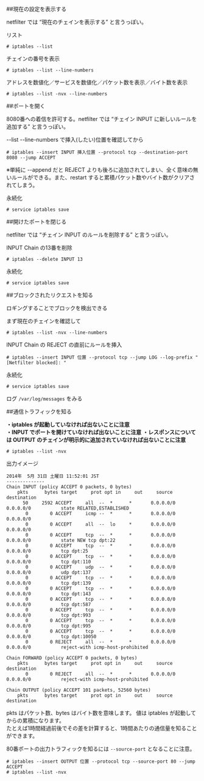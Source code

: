 ##現在の設定を表示する

netfilter では “現在のチェインを表示する” と言うっぽい。

リスト

    # iptables --list

チェインの番号を表示

    # iptables --list --line-numbers

アドレスを数値化／サービスを数値化／パケット数を表示／バイト数を表示

    # iptables --list -nvx --line-numbers

##ポートを開く

8080番への着信を許可する。netfilter では “チェイン INPUT に新しいルールを追加する” と言うっぽい。

--list --line-numbers で挿入(したい)位置を確認してから

    # iptables --insert INPUT 挿入位置 --protocol tcp --destination-port 8080 --jump ACCEPT

※単純に --append だと REJECT よりも後ろに追加されてしまい、全く意味の無いルールができる。また、restart すると累積パケット数やバイト数がクリアされてしまう。

永続化

    # service iptables save

##開けたポートを閉じる

netfilter では “チェイン INPUT のルールを削除する” と言うっぽい。

INPUT Chain の13番を削除

    # iptables --delete INPUT 13

永続化

    # service iptables save

##ブロックされたリクエストを知る

ロギングすることでブロックを検出できる

まず現在のチェインを確認して

    # iptables --list -nvx --line-numbers

INPUT Chain の REJECT の直前にルールを挿入

    # iptables --insert INPUT 位置 --protocol tcp --jump LOG --log-prefix "[Netfilter blocked]: "
    
永続化

    # service iptables save

ログ `/var/log/messages` をみる








##通信トラフィックを知る

**・iptables が起動していなければ出ないことに注意**  
**・INPUT でポートを開けていなければ出ないことに注意** 
**・レスポンスについては OUTPUT のチェインが明示的に追加されていなければ出ないことに注意**

    # iptables --list -nvx

出力イメージ

    2014年  5月 31日 土曜日 11:52:01 JST
    --------------
    Chain INPUT (policy ACCEPT 0 packets, 0 bytes)
        pkts      bytes target     prot opt in     out     source               destination
          50     2592 ACCEPT     all  --  *      *       0.0.0.0/0            0.0.0.0/0           state RELATED,ESTABLISHED
           0        0 ACCEPT     icmp --  *      *       0.0.0.0/0            0.0.0.0/0
           0        0 ACCEPT     all  --  lo     *       0.0.0.0/0            0.0.0.0/0
           0        0 ACCEPT     tcp  --  *      *       0.0.0.0/0            0.0.0.0/0           state NEW tcp dpt:22
           0        0 ACCEPT     tcp  --  *      *       0.0.0.0/0            0.0.0.0/0           tcp dpt:25
           0        0 ACCEPT     tcp  --  *      *       0.0.0.0/0            0.0.0.0/0           tcp dpt:110
           0        0 ACCEPT     udp  --  *      *       0.0.0.0/0            0.0.0.0/0           udp dpt:137
           0        0 ACCEPT     tcp  --  *      *       0.0.0.0/0            0.0.0.0/0           tcp dpt:139
           0        0 ACCEPT     tcp  --  *      *       0.0.0.0/0            0.0.0.0/0           tcp dpt:143
           0        0 ACCEPT     tcp  --  *      *       0.0.0.0/0            0.0.0.0/0           tcp dpt:587
           0        0 ACCEPT     tcp  --  *      *       0.0.0.0/0            0.0.0.0/0           tcp dpt:993
           0        0 ACCEPT     tcp  --  *      *       0.0.0.0/0            0.0.0.0/0           tcp dpt:995
           0        0 ACCEPT     tcp  --  *      *       0.0.0.0/0            0.0.0.0/0           tcp dpt:10050
           0        0 REJECT     all  --  *      *       0.0.0.0/0            0.0.0.0/0           reject-with icmp-host-prohibited

    Chain FORWARD (policy ACCEPT 0 packets, 0 bytes)
        pkts      bytes target     prot opt in     out     source               destination
           0        0 REJECT     all  --  *      *       0.0.0.0/0            0.0.0.0/0           reject-with icmp-host-prohibited

    Chain OUTPUT (policy ACCEPT 101 packets, 52560 bytes)
        pkts      bytes target     prot opt in     out     source               destination



pkts はパケット数、bytes はバイト数を意味します。 値は iptables が起動してからの累積になります。  
たとえば1時間経過前後でその差を計算すると、1時間あたりの通信量を知ることができます。


80番ポートの出力トラフィックを知るには `--source-port` となることに注意。

```
# iptables --insert OUTPUT 位置 --protocol tcp --source-port 80 --jump ACCEPT
# iptables --list -nvx
```
